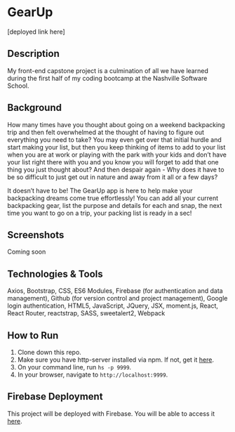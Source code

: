 # GearUp
[deployed link here]

## Description
My front-end capstone project is a culmination of all we have learned during the first half of my coding bootcamp at the Nashville Software School.

## Background
How many times have you thought about going on a weekend backpacking trip and then felt overwhelmed at the thought of having to figure out everything you need to take? You may even get over that initial hurdle and start making your list, but then you keep thinking of items to add to your list when you are at work or playing with the park with your kids and don’t have your list right there with you and you know you will forget to add that one thing you just thought about? And then despair again - Why does it have to be so difficult to just get out in nature and away from it all or a few days?  

It doesn’t have to be! The GearUp app is here to help make your backpacking dreams come true effortlessly! You can add all your current backpacking gear, list the purpose and details for each and snap, the next time you want to go on a trip, your packing list is ready in a sec!  

## Screenshots
Coming soon

## Technologies & Tools
Axios, Bootstrap, CSS, ES6 Modules, Firebase (for authentication and data management), Github (for version control and project management), Google login authentication, HTML5, JavaScript, JQuery, JSX, moment.js, React, React Router, reactstrap, SASS, sweetalert2, Webpack

## How to Run
1. Clone down this repo.
1. Make sure you have http-server installed via npm. If not, get it [here](https://www.npmjs.com/package/http-server).
1. On your command line, run `hs -p 9999`.
1. In your browser, navigate to `http://localhost:9999`.

## Firebase Deployment
This project will be deployed with Firebase. 
You will be able to access it [here](TBD). 



